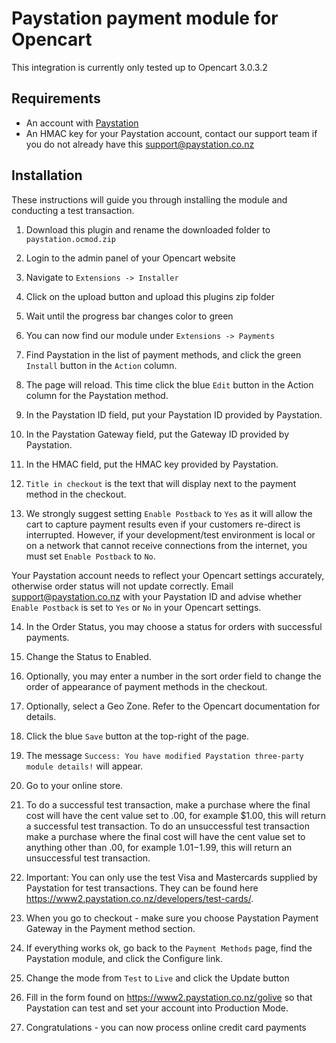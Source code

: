 # Paystation payment module for Opencart

This integration is currently only tested up to Opencart 3.0.3.2

## Requirements
* An account with [Paystation](https://www2.paystation.co.nz/)
* An HMAC key for your Paystation account, contact our support team if you do not already have this <support@paystation.co.nz>

## Installation

These instructions will guide you through installing the module and conducting a test transaction.

1. Download this plugin and rename the downloaded folder to `paystation.ocmod.zip`

2. Login to the admin panel of your Opencart website

3. Navigate to `Extensions -> Installer`

4. Click on the upload button and upload this plugins zip folder

5. Wait until the progress bar changes color to green

6. You can now find our module under `Extensions -> Payments`

7. Find Paystation in the list of payment methods, and click the green `Install` button in the `Action` column.

8. The page will reload. This time click the blue `Edit` button in the Action column for the Paystation method.

9. In the Paystation ID field, put your Paystation ID provided by Paystation.

10. In the Paystation Gateway field, put the Gateway ID provided by Paystation.

11. In the HMAC field, put the HMAC key provided by Paystation.

12. `Title in checkout` is the text that will display next to the payment method in the checkout.

13. We strongly suggest setting `Enable Postback` to `Yes` as it will allow the cart to capture payment results even if your customers re-direct is interrupted. However, if your development/test environment is local or on a network that cannot receive connections from the internet, you must set `Enable Postback` to `No`.

Your Paystation account needs to reflect your Opencart settings accurately, otherwise order status will not update correctly. Email support@paystation.co.nz with your Paystation ID and advise whether `Enable Postback` is set to `Yes` or `No` in your Opencart settings.

14. In the Order Status, you may choose a status for orders with successful payments.

15. Change the Status to Enabled.

16. Optionally, you may enter a number in the sort order field to change the order of appearance of payment methods in the checkout.

17. Optionally, select a Geo Zone. Refer to the Opencart documentation for details.

18. Click the blue `Save` button at the top-right of the page. 

19. The message `Success: You have modified Paystation three-party module details!` will appear.

20. Go to your online store. 

21. To do a successful test transaction, make a purchase where the final 
cost will have the cent value set to .00, for example $1.00, this will 
return a successful test transaction. To do an unsuccessful test transaction 
make a purchase where the final cost will have the cent value set to 
anything other than .00, for example $1.01-$1.99, this will return an 
unsuccessful test transaction. 

22. Important: You can only use the test Visa and Mastercards supplied by 
Paystation for test transactions. They can be found here https://www2.paystation.co.nz/developers/test-cards/.

23. When you go to checkout - make sure you choose Paystation Payment Gateway in the Payment method section. 

24. If everything works ok, go back to the `Payment Methods` page, find the Paystation module, and click the Configure link. 

25. Change the mode from `Test` to `Live` and click the Update button 

26. Fill in the form found on https://www2.paystation.co.nz/golive so that Paystation can test and set your account into Production Mode. 

26. Congratulations - you can now process online credit card payments
